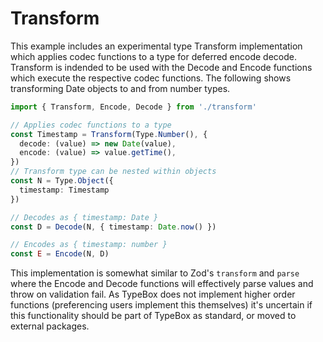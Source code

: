 # Transform

This example includes an experimental type Transform implementation which applies codec functions to a type for deferred encode decode. Transform is indended to be used with the Decode and Encode functions which execute the respective codec functions. The following shows transforming Date objects to and from number types.

```typescript
import { Transform, Encode, Decode } from './transform'

// Applies codec functions to a type
const Timestamp = Transform(Type.Number(), {
  decode: (value) => new Date(value),
  encode: (value) => value.getTime(),
})
// Transform type can be nested within objects
const N = Type.Object({
  timestamp: Timestamp
})

// Decodes as { timestamp: Date }
const D = Decode(N, { timestamp: Date.now() })

// Encodes as { timestamp: number }
const E = Encode(N, D)
```
This implementation is somewhat similar to Zod's `transform` and `parse` where the Encode and Decode functions will effectively parse values and throw on validation fail. As TypeBox does not implement higher order functions (preferencing users implement this themselves) it's uncertain if this functionality should be part of TypeBox as standard, or moved to external packages.